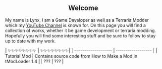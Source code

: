 <h2 align="center">Welcome</h2>

<p>
My name is Lynx, I am a Game Developer as well as a Terraria Modder which my <a href="https://www.youtube.com/channel/UC5W2s79ks1oc_9BUQ_cPyzA">YouTube Channel</a> is known for. On this page you will find a collection of works, whether it be game development or terraria modding. Hopefully you will find some interesting stuff and be sure to follow to stay up to date with my work.  
</p>
<p> </p>
| ✨✨✨✨✨✨✨✨ | ✨✨✨✨✨✨✨✨|
| ------------------- | ------------------ |
| Tutorial Mod | Contains source code from How to Make a Mod in tModLoader 1.4 |
| ??? | ??? |
